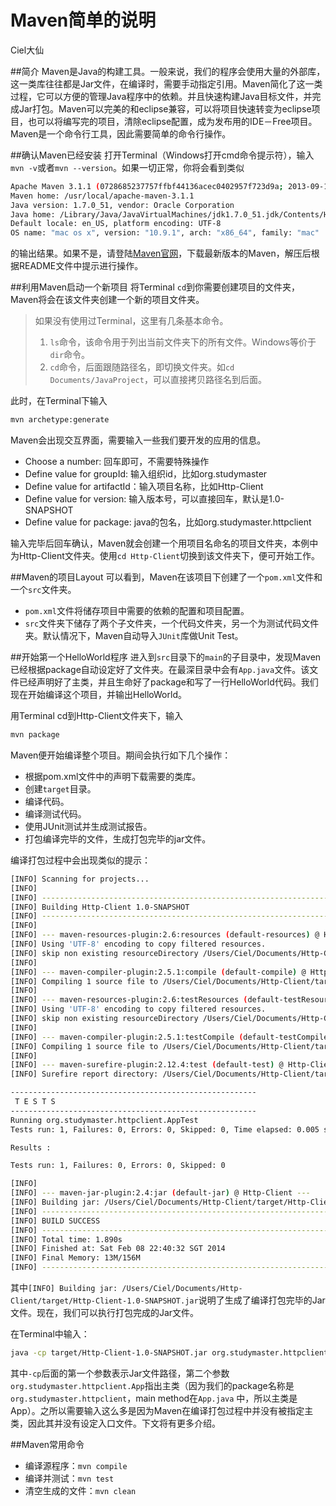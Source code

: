 Maven简单的说明
===

Ciel大仙

##简介
Maven是Java的构建工具。一般来说，我们的程序会使用大量的外部库，这一类库往往都是Jar文件，在编译时，需要手动指定引用。Maven简化了这一类过程，它可以方便的管理Java程序中的依赖。并且快速构建Java目标文件，并完成Jar打包。Maven可以完美的和eclipse兼容，可以将项目快速转变为eclipse项目，也可以将编写完的项目，清除eclipse配置，成为发布用的IDE－Free项目。Maven是一个命令行工具，因此需要简单的命令行操作。

##确认Maven已经安装
打开Terminal（Windows打开cmd命令提示符），输入`mvn -v`或者`mvn --version`。如果一切正常，你将会看到类似

```Bash
Apache Maven 3.1.1 (0728685237757ffbf44136acec0402957f723d9a; 2013-09-17 23:22:22+0800)
Maven home: /usr/local/apache-maven-3.1.1
Java version: 1.7.0_51, vendor: Oracle Corporation
Java home: /Library/Java/JavaVirtualMachines/jdk1.7.0_51.jdk/Contents/Home/jre
Default locale: en_US, platform encoding: UTF-8
OS name: "mac os x", version: "10.9.1", arch: "x86_64", family: "mac"
```

的输出结果。如果不是，请登陆[Maven官网](http://maven.apache.org)，下载最新版本的Maven，解压后根据README文件中提示进行操作。

##利用Maven启动一个新项目
将Terminal `cd`到你需要创建项目的文件夹，Maven将会在该文件夹创建一个新的项目文件夹。

> 如果没有使用过Terminal，这里有几条基本命令。
> 
> 1. `ls`命令，该命令用于列出当前文件夹下的所有文件。Windows等价于`dir`命令。
> 2. `cd`命令，后面跟随路径名，即切换文件夹。如`cd Documents/JavaProject`，可以直接拷贝路径名到后面。

此时，在Terminal下输入

```Bash
mvn archetype:generate
```

Maven会出现交互界面，需要输入一些我们要开发的应用的信息。

* Choose a number: 回车即可，不需要特殊操作
* Define value for groupId: 输入组织id，比如org.studymaster
* Define value for artifactId：输入项目名称，比如Http-Client
* Define value for version: 输入版本号，可以直接回车，默认是1.0-SNAPSHOT
* Define value for package: java的包名，比如org.studymaster.httpclient

输入完毕后回车确认，Maven就会创建一个用项目名命名的项目文件夹，本例中为Http-Client文件夹。使用`cd Http-Client`切换到该文件夹下，便可开始工作。

##Maven的项目Layout
可以看到，Maven在该项目下创建了一个`pom.xml`文件和一个`src`文件夹。

* `pom.xml`文件将储存项目中需要的依赖的配置和项目配置。
* `src`文件夹下储存了两个子文件夹，一个代码文件夹，另一个为测试代码文件夹。默认情况下，Maven自动导入`JUnit`库做Unit Test。

##开始第一个HelloWorld程序
进入到`src`目录下的`main`的子目录中，发现Maven已经根据package自动设定好了文件夹。在最深目录中会有`App.java`文件。该文件已经声明好了主类，并且生命好了package和写了一行HelloWorld代码。我们现在开始编译这个项目，并输出HelloWorld。

用Terminal cd到Http-Client文件夹下，输入

```Bash
mvn package
```

Maven便开始编译整个项目。期间会执行如下几个操作：

* 根据pom.xml文件中的声明下载需要的类库。
* 创建`target`目录。
* 编译代码。
* 编译测试代码。
* 使用JUnit测试并生成测试报告。
* 打包编译完毕的文件，生成打包完毕的jar文件。

编译打包过程中会出现类似的提示：

```Bash
[INFO] Scanning for projects...
[INFO]                                                                         
[INFO] ------------------------------------------------------------------------
[INFO] Building Http-Client 1.0-SNAPSHOT
[INFO] ------------------------------------------------------------------------
[INFO] 
[INFO] --- maven-resources-plugin:2.6:resources (default-resources) @ Http-Client ---
[INFO] Using 'UTF-8' encoding to copy filtered resources.
[INFO] skip non existing resourceDirectory /Users/Ciel/Documents/Http-Client/src/main/resources
[INFO] 
[INFO] --- maven-compiler-plugin:2.5.1:compile (default-compile) @ Http-Client ---
[INFO] Compiling 1 source file to /Users/Ciel/Documents/Http-Client/target/classes
[INFO] 
[INFO] --- maven-resources-plugin:2.6:testResources (default-testResources) @ Http-Client ---
[INFO] Using 'UTF-8' encoding to copy filtered resources.
[INFO] skip non existing resourceDirectory /Users/Ciel/Documents/Http-Client/src/test/resources
[INFO] 
[INFO] --- maven-compiler-plugin:2.5.1:testCompile (default-testCompile) @ Http-Client ---
[INFO] Compiling 1 source file to /Users/Ciel/Documents/Http-Client/target/test-classes
[INFO] 
[INFO] --- maven-surefire-plugin:2.12.4:test (default-test) @ Http-Client ---
[INFO] Surefire report directory: /Users/Ciel/Documents/Http-Client/target/surefire-reports

-------------------------------------------------------
 T E S T S
-------------------------------------------------------
Running org.studymaster.httpclient.AppTest
Tests run: 1, Failures: 0, Errors: 0, Skipped: 0, Time elapsed: 0.005 sec

Results :

Tests run: 1, Failures: 0, Errors: 0, Skipped: 0

[INFO] 
[INFO] --- maven-jar-plugin:2.4:jar (default-jar) @ Http-Client ---
[INFO] Building jar: /Users/Ciel/Documents/Http-Client/target/Http-Client-1.0-SNAPSHOT.jar
[INFO] ------------------------------------------------------------------------
[INFO] BUILD SUCCESS
[INFO] ------------------------------------------------------------------------
[INFO] Total time: 1.890s
[INFO] Finished at: Sat Feb 08 22:40:32 SGT 2014
[INFO] Final Memory: 13M/156M
[INFO] ------------------------------------------------------------------------
```

其中`[INFO] Building jar: /Users/Ciel/Documents/Http-Client/target/Http-Client-1.0-SNAPSHOT.jar`说明了生成了编译打包完毕的Jar文件。现在，我们可以执行打包完成的Jar文件。

在Terminal中输入：

```Bash
java -cp target/Http-Client-1.0-SNAPSHOT.jar org.studymaster.httpclient.App
```
其中`-cp`后面的第一个参数表示Jar文件路径，第二个参数`org.studymaster.httpclient.App`指出主类（因为我们的package名称是`org.studymaster.httpclient`，main method在`App.java` 中，所以主类是App）。之所以需要输入这么多是因为Maven在编译打包过程中并没有被指定主类，因此其并没有设定入口文件。下文将有更多介绍。

##Maven常用命令

* 编译源程序：`mvn compile`
* 编译并测试：`mvn test`
* 清空生成的文件：`mvn clean`